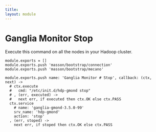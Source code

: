 ```yaml
---
title: 
layout: module
---
```


# Ganglia Monitor Stop

Execute this command on all the nodes in your Hadoop cluster.

    module.exports = []
    module.exports.push 'masson/bootstrap/connection'
    module.exports.push 'masson/bootstrap/mecano'

    module.exports.push name: 'Ganglia Monitor # Stop', callback: (ctx, next) ->
      # ctx.execute
      #   cmd: "/etc/init.d/hdp-gmond stop"
      # , (err, executed) ->
      #   next err, if executed then ctx.OK else ctx.PASS
      ctx.service
        # name: 'ganglia-gmond-3.5.0-99'
        srv_name: 'hdp-gmond'
        action: 'stop'
      , (err, stoped) ->
        next err, if stoped then ctx.OK else ctx.PASS

